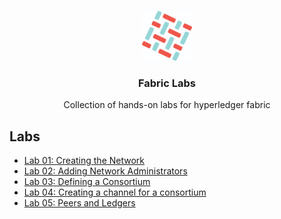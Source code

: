 

<br />
<p align="center">
  <a>
    <img src="img/fabric_logo.png" alt="Logo" width="80" height="80">
  </a>

  <h3 align="center">Fabric Labs</h3>

  <p align="center">
    Collection of hands-on labs for hyperledger fabric
</p>


<!-- LINKS FOR LABS -->
## Labs

* [Lab 01: Creating the Network](docs/lab01.md)
* [Lab 02: Adding Network Administrators](docs/lab02.md)
* [Lab 03: Defining a Consortium](docs/lab03.md)
* [Lab 04: Creating a channel for a consortium](docs/lab04.md)
* [Lab 05: Peers and Ledgers](docs/lab05.md)